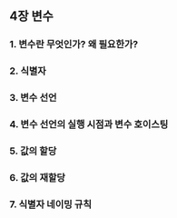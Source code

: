 ## 4장 변수

### 1. 변수란 무엇인가? 왜 필요한가?
### 2. 식별자
### 3. 변수 선언
### 4. 변수 선언의 실행 시점과 변수 호이스팅
### 5. 값의 할당
### 6. 값의 재할당
### 7. 식별자 네이밍 규칙

